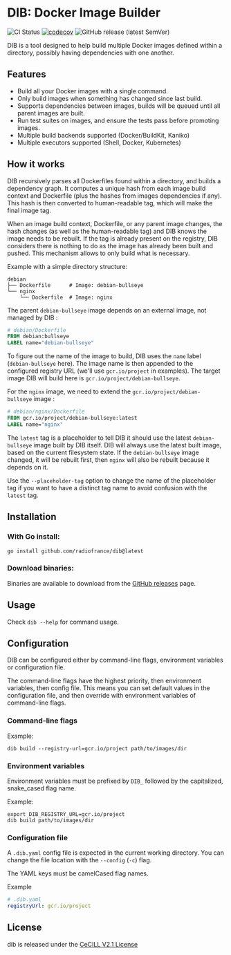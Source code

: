 DIB: Docker Image Builder
=========================

![CI Status](https://img.shields.io/github/actions/workflow/status/radiofrance/dib/ci.yml?label=CI&logo=github-actions&logoColor=fff)
[![codecov](https://codecov.io/gh/radiofrance/dib/branch/main/graph/badge.svg)](https://codecov.io/gh/radiofrance/dib)
![GitHub release (latest SemVer)](https://img.shields.io/github/v/release/radiofrance/dib?sort=semver)

DIB is a tool designed to help build multiple Docker images defined within a directory, possibly having dependencies
with one another.

## Features

- Build all your Docker images with a single command.
- Only build images when something has changed since last build.
- Supports dependencies between images, builds will be queued until all parent images are built.
- Run test suites on images, and ensure the tests pass before promoting images.
- Multiple build backends supported (Docker/BuildKit, Kaniko)
- Multiple executors supported (Shell, Docker, Kubernetes)

## How it works

DIB recursively parses all Dockerfiles found within a directory, and builds a dependency graph. It computes a unique
hash from each image build context and Dockerfile (plus the hashes from images dependencies if any). This hash is then
converted to human-readable tag, which will make the final image tag.

When an image build context, Dockerfile, or any parent image changes, the hash changes (as well as the human-readable
tag) and DIB knows the image needs to be rebuilt. If the tag is already present on the registry, DIB considers there is
nothing to do as the image has already been built and pushed. This mechanism allows to only build what is necessary.

Example with a simple directory structure:

```
debian
├── Dockerfile      # Image: debian-bullseye
└── nginx
    └── Dockerfile  # Image: nginx
```

The parent `debian-bullseye` image depends on an external image, not managed by DIB :

```dockerfile
# debian/Dockerfile
FROM debian:bullseye
LABEL name="debian-bullseye"
```

To figure out the name of the image to build, DIB uses the `name` label (`debian-bullseye` here). The image name is then
appended to the configured registry URL (we'll use `gcr.io/project` in examples). The target image DIB will build here
is `gcr.io/project/debian-bullseye`.

For the `nginx` image, we need to extend the `gcr.io/project/debian-bullseye` image :

```dockerfile
# debian/nginx/Dockerfile
FROM gcr.io/project/debian-bullseye:latest
LABEL name="nginx"
```

The `latest` tag is a placeholder to tell DIB it should use the latest `debian-bullseye` image built by DIB itself. DIB
will always use the latest built image, based on the current filesystem state. If the `debian-bullseye`
image changed, it will be rebuilt first, then `nginx` will also be rebuilt because it depends on it.

Use the `--placeholder-tag` option to change the name of the placeholder tag if you want to have a distinct tag name to
avoid confusion with the `latest` tag.

## Installation

### With Go install:

```
go install github.com/radiofrance/dib@latest
```

### Download binaries:

Binaries are available to download from the [GitHub releases](https://github.com/radiofrance/dib/releases) page.

## Usage

Check `dib --help` for command usage.

## Configuration

DIB can be configured either by command-line flags, environment variables or configuration file.

The command-line flags have the highest priority, then environment variables, then config file. This means you can set
default values in the configuration file, and then override with environment variables of command-line flags.

### Command-line flags

Example:

```shell
dib build --registry-url=gcr.io/project path/to/images/dir
```

### Environment variables

Environment variables must be prefixed by `DIB_` followed by the capitalized, snake_cased flag name.

Example:

```shell
export DIB_REGISTRY_URL=gcr.io/project
dib build path/to/images/dir
```

### Configuration file

A `.dib.yaml` config file is expected in the current working directory. You can change the file location with
the `--config` (`-c`) flag.

The YAML keys must be camelCased flag names.

Example

```yaml
# .dib.yaml
registryUrl: gcr.io/project
```

## License

dib is released under the [CeCILL V2.1 License](https://cecill.info/licences/Licence_CeCILL_V2.1-en.txt)
